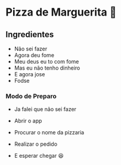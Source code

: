 # Pizza de Marguerita :pizza:

## Ingredientes

- Não sei fazer
- Agora deu fome
- Meu deus eu to com fome
- Mas eu não tenho dinheiro
- E agora jose
- Fodse



### Modo de Preparo

- Ja falei que não sei fazer

- Abrir o app

- Procurar o nome da pizzaria

- Realizar o pedido

- E esperar chegar :laughing:

  